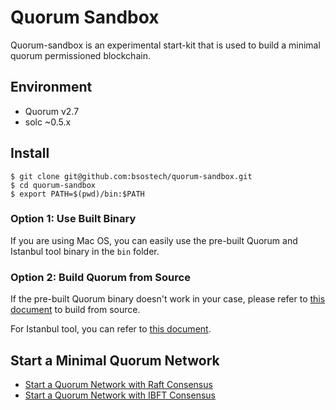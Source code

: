 # Quorum Sandbox
Quorum-sandbox is an experimental start-kit that is used to build a minimal quorum permissioned blockchain.

## Environment
- Quorum v2.7
- solc ~0.5.x

## Install
```
$ git clone git@github.com:bsostech/quorum-sandbox.git
$ cd quorum-sandbox
$ export PATH=$(pwd)/bin:$PATH
```

### Option 1: Use Built Binary
If you are using Mac OS, you can easily use the pre-built Quorum and Istanbul tool binary in the `bin` folder.

### Option 2: Build Quorum from Source
If the pre-built Quorum binary doesn't work in your case, please refer to [this document](https://docs.goquorum.consensys.net/en/stable/HowTo/GetStarted/Install/#from-source) to build from source.

For Istanbul tool, you can refer to [this document](https://docs.goquorum.consensys.net/en/stable/Tutorials/Creating-A-Network-From-Scratch/#goquorum-with-istanbul-bft-consensus).

## Start a Minimal Quorum Network
- [Start a Quorum Network with Raft Consensus](raft.md)
- [Start a Quorum Network with IBFT Consensus](ibft.md)
